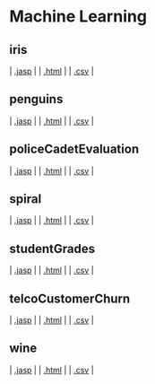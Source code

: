 #  Machine Learning 



## iris 
 | [.jasp](https://github.com/jasp-stats/jasp-data-library/raw/main/iris/iris.jasp) | | [.html](https://htmlpreview.github.io/?https://github.com/jasp-stats/jasp-data-library/blob/main/iris/iris.html) | | [.csv](https://raw.githubusercontent.com/jasp-stats/jasp-data-library/main/iris/iris.csv) |

## penguins 
 | [.jasp](https://github.com/jasp-stats/jasp-data-library/raw/main/penguins/penguins.jasp) | | [.html](https://htmlpreview.github.io/?https://github.com/jasp-stats/jasp-data-library/blob/main/penguins/penguins.html) | | [.csv](https://raw.githubusercontent.com/jasp-stats/jasp-data-library/main/penguins/penguins.csv) |

## policeCadetEvaluation 
 | [.jasp](https://github.com/jasp-stats/jasp-data-library/raw/main/policeCadetEvaluation/policeCadetEvaluation.jasp) | | [.html](https://htmlpreview.github.io/?https://github.com/jasp-stats/jasp-data-library/blob/main/policeCadetEvaluation/policeCadetEvaluation.html) | | [.csv](https://raw.githubusercontent.com/jasp-stats/jasp-data-library/main/policeCadetEvaluation/policeCadetEvaluation.csv) |

## spiral 
 | [.jasp](https://github.com/jasp-stats/jasp-data-library/raw/main/spiral/spiral.jasp) | | [.html](https://htmlpreview.github.io/?https://github.com/jasp-stats/jasp-data-library/blob/main/spiral/spiral.html) | | [.csv](https://raw.githubusercontent.com/jasp-stats/jasp-data-library/main/spiral/spiral.csv) |

## studentGrades 
 | [.jasp](https://github.com/jasp-stats/jasp-data-library/raw/main/studentGrades/studentGrades.jasp) | | [.html](https://htmlpreview.github.io/?https://github.com/jasp-stats/jasp-data-library/blob/main/studentGrades/studentGrades.html) | | [.csv](https://raw.githubusercontent.com/jasp-stats/jasp-data-library/main/studentGrades/studentGrades.csv) |

## telcoCustomerChurn 
 | [.jasp](https://github.com/jasp-stats/jasp-data-library/raw/main/telcoCustomerChurn/telcoCustomerChurn.jasp) | | [.html](https://htmlpreview.github.io/?https://github.com/jasp-stats/jasp-data-library/blob/main/telcoCustomerChurn/telcoCustomerChurn.html) | | [.csv](https://raw.githubusercontent.com/jasp-stats/jasp-data-library/main/telcoCustomerChurn/telcoCustomerChurn.csv) |

## wine 
 | [.jasp](https://github.com/jasp-stats/jasp-data-library/raw/main/wine/wine.jasp) | | [.html](https://htmlpreview.github.io/?https://github.com/jasp-stats/jasp-data-library/blob/main/wine/wine.html) | | [.csv](https://raw.githubusercontent.com/jasp-stats/jasp-data-library/main/wine/wine.csv) |